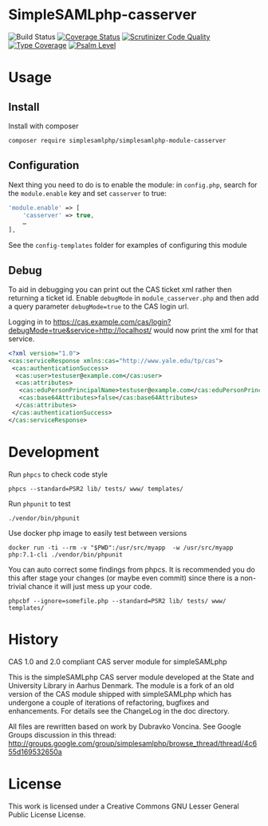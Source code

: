 # SimpleSAMLphp-casserver

![Build Status](https://github.com/simplesamlphp/simplesamlphp-module-casserver/workflows/CI/badge.svg?branch=master)
[![Coverage Status](https://codecov.io/gh/simplesamlphp/simplesamlphp-module-casserver/branch/master/graph/badge.svg)](https://codecov.io/gh/simplesamlphp/simplesamlphp-module-casserver)
[![Scrutinizer Code Quality](https://scrutinizer-ci.com/g/simplesamlphp/simplesamlphp-module-casserver/badges/quality-score.png?b=master)](https://scrutinizer-ci.com/g/simplesamlphp/simplesamlphp-module-casserver/?branch=master)
[![Type Coverage](https://shepherd.dev/github/simplesamlphp/simplesamlphp-module-casserver/coverage.svg)](https://shepherd.dev/github/simplesamlphp/simplesamlphp-module-casserver)
[![Psalm Level](https://shepherd.dev/github/simplesamlphp/simplesamlphp-module-casserver/level.svg)](https://shepherd.dev/github/simplesamlphp/simplesamlphp-module-casserver)

# Usage

## Install

Install with composer

```bash
composer require simplesamlphp/simplesamlphp-module-casserver
```

## Configuration

Next thing you need to do is to enable the module: in `config.php`,
search for the `module.enable` key and set `casserver` to true:

```php
'module.enable' => [
    'casserver' => true,
    …
],
```

See the `config-templates` folder for examples of configuring this module

## Debug

To aid in debugging you can print out the CAS ticket xml rather then returning a ticket id.
Enable `debugMode` in `module_casserver.php` and then add a query parameter `debugMode=true` to the CAS login url.

Logging in to https://cas.example.com/cas/login?debugMode=true&service=http://localhost/ would now print the xml for that service.

```xml
<?xml version="1.0">
<cas:serviceResponse xmlns:cas="http://www.yale.edu/tp/cas">
 <cas:authenticationSuccess>
  <cas:user>testuser@example.com</cas:user>
  <cas:attributes>
   <cas:eduPersonPrincipalName>testuser@example.com</cas:eduPersonPrincipalName>
   <cas:base64Attributes>false</cas:base64Attributes>
  </cas:attributes>
 </cas:authenticationSuccess>
</cas:serviceResponse>
```

# Development

Run `phpcs` to check code style

    phpcs --standard=PSR2 lib/ tests/ www/ templates/

Run `phpunit` to test

    ./vendor/bin/phpunit
    
Use docker php image to easily test between versions

    docker run -ti --rm -v "$PWD":/usr/src/myapp  -w /usr/src/myapp php:7.1-cli ./vendor/bin/phpunit


You can auto correct some findings from phpcs. It is recommended you do this after stage your changes (or maybe even commit) since there is a non-trivial chance it will just mess up your code.

    phpcbf --ignore=somefile.php --standard=PSR2 lib/ tests/ www/ templates/
    
# History
CAS 1.0 and 2.0 compliant CAS server module for simpleSAMLphp

This is the simpleSAMLphp CAS server module developed at the State and University Library in Aarhus Denmark.
The module is a fork of an old version of the CAS module shipped with simpleSAMLphp which has undergone a couple of
iterations of refactoring, bugfixes and enhancements. For details see the ChangeLog in the doc directory.

All files are rewritten based on work by Dubravko Voncina. See Google Groups discussion in this thread:
http://groups.google.com/group/simplesamlphp/browse_thread/thread/4c655d169532650a

# License
This work is licensed under a Creative Commons GNU Lesser General Public License License.

